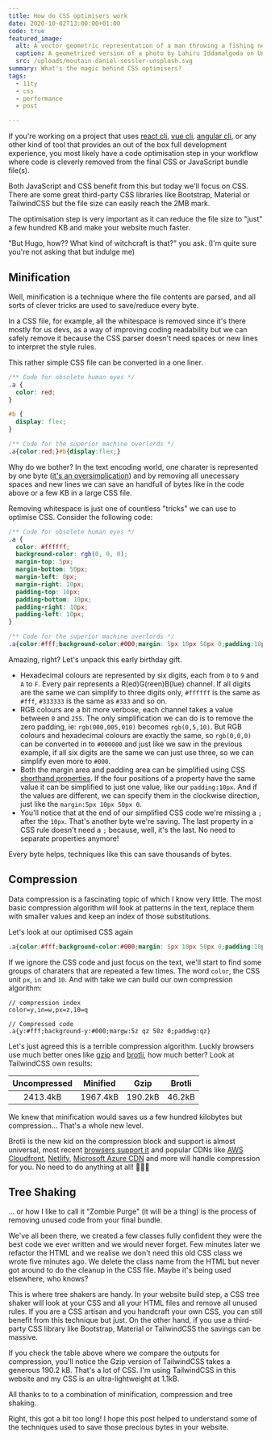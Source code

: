```yaml
---
title: How do CSS optimisers work
date: 2020-10-02T13:00:00+01:00
code: true
featured_image:
  alt: A vector geometric representation of a man throwing a fishing net
  caption: A geometrized version of a photo by Lahiru Iddamalgoda on Unsplash
  src: /uploads/moutain-daniel-sessler-unsplash.svg
summary: What's the magic behind CSS optimisers?
tags:
  - 11ty
  - css
  - performance
  - post

---
```

If you're working on a project that uses [react cli](https://create-react-app.dev/), [vue cli](https://cli.vuejs.org/), [angular cli](https://cli.angular.io/), or any other kind of tool that provides an out of the box full development experience, you most likely have a code optimisation step in your workflow where code is cleverly removed from the final CSS or JavaScript bundle file(s).

Both JavaScript and CSS benefit from this but today we'll focus on CSS. There are some great third-party CSS libraries like Bootstrap, Material or TailwindCSS but the file size can easily reach the 2MB mark.

The optimisation step is very important as it can reduce the file size to "just" a few hundred KB and make your website much faster.

"But Hugo, how?? What kind of witchcraft is that?" you ask. (I'm quite sure you're not asking that but indulge me)

## Minification

Well, minification is a technique where the file contents are parsed, and all sorts of clever tricks are used to save/reduce every byte.

In a CSS file, for example, all the whitespace is removed since it's there mostly for us devs, as a way of improving coding readability but we can safely remove it because the CSS parser doesn't need spaces or new lines to interpret the style rules.

This rather simple CSS file can be converted in a one liner.

```css
/** Code for obsolete human eyes */
.a {
  color: red;
}

#b {
  display: flex;
}
```

```css
/** Code for the superior machine overlords */
.a{color:red;}#b{display:flex;}
```

Why do we bother? In the text encoding world, one charater is represented by one byte ([it's an oversimplication](https://en.wikipedia.org/wiki/ASCII])) and by removing all unecessary spaces and new lines we can save an handfull of bytes like in the code above or a few KB in a large CSS file.

Removing whitespace is just one of countless "tricks" we can use to optimise CSS. Consider the following code:

```css
/** Code for obsolete human eyes */
.a {
  color: #ffffff;
  background-color: rgb(0, 0, 0);
  margin-top: 5px;
  margin-bottom: 50px;
  margin-left: 0px;
  margin-right: 10px;
  padding-top: 10px;
  padding-bottom: 10px;
  padding-right: 10px;
  padding-left: 10px;
}
```

```css
/** Code for the superior machine overlords */
.a{color:#fff;background-color:#000;margin: 5px 10px 50px 0;padding:10px}
```

Amazing, right? Let's unpack this early birthday gift.

- Hexadecimal colours are represented by six digits, each from `0` to `9` and `A` to `F`. Every pair represents a R(ed)G(reen)B(lue) channel. If all digits are the same we can simplify to three digits only, `#ffffff` is the same as `#fff`, `#333333` is the same as `#333` and so on.
- RGB colours are a bit more verbose, each channel takes a value between `0` and `255`. The only simplification we can do is to remove the zero padding, ie: `rgb(000,005,010)` becomes `rgb(0,5,10)`. But RGB colours and hexadecimal colours are exactly the same, so `rgb(0,0,0)` can be converted in to `#000000` and just like we saw in the previous example, if all six digits are the same we can just use three, so we can simplify even more to `#000`.
- Both the margin area and padding area can be simplified using CSS [shorthand properties](https://developer.mozilla.org/en-US/docs/Web/CSS/Shorthand_properties). If the four positions of a property have the same value it can be simplified to just one value, like our `padding:10px`. And if the values are different, we can specify them in the clockwise direction, just like the `margin:5px 10px 50px 0`.
- You'll notice that at the end of our simplified CSS code we're missing a `;` after the `10px`. That's another byte we're saving. The last property in a CSS rule doesn't need a `;` because, well, it's the last. No need to separate properties anymore!

Every byte helps, techniques like this can save thousands of bytes.

## Compression

Data compression is a fascinating topic of which I know very little. The most basic compression algorithm will look at patterns in the text, replace them with smaller values and keep an index of those substitutions.

Let's look at our optimised CSS again

```css
.a{color:#fff;background-color:#000;margin: 5px 10px 50px 0;padding:10px}
```

If we ignore the CSS code and just focus on the text, we'll start to find some groups of charaters that are repeated a few times. The word `color`, the CSS unit `px`, `in` and `10`. And with take we can build our own compression algorithm:

```text
// compression index
color=y,in=w,px=z,10=q
```

```text
// Compressed code
.a{y:#fff;background-y:#000;margw:5z qz 50z 0;paddwg:qz}
```

Let's just agreed this is a terrible compression algorithm. Luckly browsers use much better ones like [gzip](https://www.gnu.org/software/gzip/) and [brotli](https://github.com/google/brotli), how much better? Look at TailwindCSS own results:

| Uncompressed | Minified |  Gzip   | Brotli |
| :----------: | :------: | :-----: | :----: |
|   2413.4kB   | 1967.4kB | 190.2kB | 46.2kB |

We knew that minification would saves us a few hundred kilobytes but compression... That's a whole new level.

Brotli is the new kid on the compression block and support is almost universal, most recent [browsers support it](https://www.caniuse.com/brotli) and popular CDNs like [AWS Cloudfront](https://aws.amazon.com/cloudfront/), [Netlify](https://www.netlify.com/), [Microsoft Azure CDN](https://azure.microsoft.com/en-us/services/cdn/) and more will handle compression for you. No need to do anything at all! 🎉🎉🎉

## Tree Shaking

... or how I like to call it "Zombie Purge" (it will be a thing) is the process of removing unused code from your final bundle.

We've all been there, we created a few classes fully confident they were the best code we ever written and we would never forget. Few minutes later we refactor the HTML and we realise we don't need this old CSS class we wrote five minutes ago.
We delete the class name from the HTML but never got around to do the cleanup in the CSS file. Maybe it's being used elsewhere, who knows?

This is where tree shakers are handy. In your website build step, a CSS tree shaker will look at your CSS and all your HTML files and remove all unused rules. If you are a CSS artisan and you handcraft your own CSS, you can still benefit from this technique but just. On the other hand, if you use a third-party CSS library like Bootstrap, Material or TailwindCSS the savings can be massive.

If you check the table above where we compare the outputs for compression, you'll notice the Gzip version of TailwindCSS takes a generous 190.2 kB. That's a lot of CSS. I'm using TailwindCSS in this website and my CSS is an ultra-lightweight at 1.1kB.

All thanks to to a combination of minification, compression and tree shaking.

Right, this got a bit too long! I hope this post helped to understand some of the techniques used to save those precious bytes in your website.

